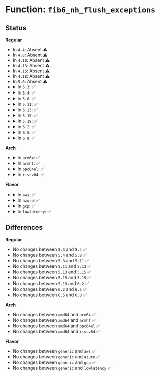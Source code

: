 # Function: <code>fib6_nh_flush_exceptions</code>

## Status
<b>Regular</b>
<ul>
<li>
In <code>4.4</code>: Absent ⚠️
</li>
<li>
In <code>4.8</code>: Absent ⚠️
</li>
<li>
In <code>4.10</code>: Absent ⚠️
</li>
<li>
In <code>4.13</code>: Absent ⚠️
</li>
<li>
In <code>4.15</code>: Absent ⚠️
</li>
<li>
In <code>4.18</code>: Absent ⚠️
</li>
<li>
In <code>5.0</code>: Absent ⚠️
</li>
<li>
<details>
<summary>In <code>5.3</code>: ✅</summary>

```c
void fib6_nh_flush_exceptions(struct fib6_nh *nh, struct fib6_info *from);
```

**Collision:** Unique Static

**Inline:** No

**Transformation:** False

**Instances:**

```
In net/ipv6/route.c (ffffffff81a164e0)
Location: net/ipv6/route.c:1710
Inline: False
Direct callers:
  - net/ipv6/route.c:fib6_nh_release
  - net/ipv6/route.c:rt6_flush_exceptions
  - net/ipv6/route.c:rt6_nh_flush_exceptions
```
**Symbols:**

```
ffffffff81a164e0-ffffffff81a16595: fib6_nh_flush_exceptions (STB_LOCAL)
```
</details>
</li>
<li>
<details>
<summary>In <code>5.4</code>: ✅</summary>

```c
void fib6_nh_flush_exceptions(struct fib6_nh *nh, struct fib6_info *from);
```

**Collision:** Unique Static

**Inline:** No

**Transformation:** False

**Instances:**

```
In net/ipv6/route.c (ffffffff81a4d120)
Location: net/ipv6/route.c:1716
Inline: False
Direct callers:
  - net/ipv6/route.c:fib6_nh_release
  - net/ipv6/route.c:rt6_flush_exceptions
  - net/ipv6/route.c:rt6_nh_flush_exceptions
```
**Symbols:**

```
ffffffff81a4d120-ffffffff81a4d1d5: fib6_nh_flush_exceptions (STB_LOCAL)
```
</details>
</li>
<li>
<details>
<summary>In <code>5.8</code>: ✅</summary>

```c
void fib6_nh_flush_exceptions(struct fib6_nh *nh, struct fib6_info *from);
```

**Collision:** Unique Static

**Inline:** No

**Transformation:** False

**Instances:**

```
In net/ipv6/route.c (ffffffff81b42d40)
Location: net/ipv6/route.c:1738
Inline: False
Direct callers:
  - net/ipv6/route.c:fib6_nh_release
  - net/ipv6/route.c:rt6_flush_exceptions
  - net/ipv6/route.c:rt6_nh_flush_exceptions
```
**Symbols:**

```
ffffffff81b42d40-ffffffff81b42df5: fib6_nh_flush_exceptions (STB_LOCAL)
```
</details>
</li>
<li>
<details>
<summary>In <code>5.11</code>: ✅</summary>

```c
void fib6_nh_flush_exceptions(struct fib6_nh *nh, struct fib6_info *from);
```

**Collision:** Unique Static

**Inline:** No

**Transformation:** False

**Instances:**

```
In net/ipv6/route.c (ffffffff81b51540)
Location: net/ipv6/route.c:1721
Inline: False
Direct callers:
  - net/ipv6/route.c:fib6_nh_release
  - net/ipv6/route.c:rt6_flush_exceptions
  - net/ipv6/route.c:rt6_nh_flush_exceptions
```
**Symbols:**

```
ffffffff81b51540-ffffffff81b515f5: fib6_nh_flush_exceptions (STB_LOCAL)
```
</details>
</li>
<li>
<details>
<summary>In <code>5.13</code>: ✅</summary>

```c
void fib6_nh_flush_exceptions(struct fib6_nh *nh, struct fib6_info *from);
```

**Collision:** Unique Static

**Inline:** No

**Transformation:** False

**Instances:**

```
In net/ipv6/route.c (ffffffff81b3f460)
Location: net/ipv6/route.c:1731
Inline: False
Direct callers:
  - net/ipv6/route.c:fib6_nh_release
  - net/ipv6/route.c:rt6_flush_exceptions
  - net/ipv6/route.c:rt6_nh_flush_exceptions
```
**Symbols:**

```
ffffffff81b3f460-ffffffff81b3f515: fib6_nh_flush_exceptions (STB_LOCAL)
```
</details>
</li>
<li>
<details>
<summary>In <code>5.15</code>: ✅</summary>

```c
void fib6_nh_flush_exceptions(struct fib6_nh *nh, struct fib6_info *from);
```

**Collision:** Unique Static

**Inline:** No

**Transformation:** False

**Instances:**

```
In net/ipv6/route.c (ffffffff81c05a20)
Location: net/ipv6/route.c:1734
Inline: False
Direct callers:
  - net/ipv6/route.c:fib6_nh_release
  - net/ipv6/route.c:rt6_flush_exceptions
  - net/ipv6/route.c:rt6_nh_flush_exceptions
```
**Symbols:**

```
ffffffff81c05a20-ffffffff81c05ad5: fib6_nh_flush_exceptions (STB_LOCAL)
```
</details>
</li>
<li>
<details>
<summary>In <code>5.19</code>: ✅</summary>

```c
void fib6_nh_flush_exceptions(struct fib6_nh *nh, struct fib6_info *from);
```

**Collision:** Unique Static

**Inline:** No

**Transformation:** False

**Instances:**

```
In net/ipv6/route.c (ffffffff81da0070)
Location: net/ipv6/route.c:1734
Inline: False
Direct callers:
  - net/ipv6/route.c:fib6_nh_release
  - net/ipv6/route.c:rt6_flush_exceptions
  - net/ipv6/route.c:rt6_nh_flush_exceptions
```
**Symbols:**

```
ffffffff81da0070-ffffffff81da0144: fib6_nh_flush_exceptions (STB_LOCAL)
```
</details>
</li>
<li>
<details>
<summary>In <code>6.2</code>: ✅</summary>

```c
void fib6_nh_flush_exceptions(struct fib6_nh *nh, struct fib6_info *from);
```

**Collision:** Unique Static

**Inline:** No

**Transformation:** False

**Instances:**

```
In net/ipv6/route.c (ffffffff81f6f290)
Location: net/ipv6/route.c:1734
Inline: False
Direct callers:
  - net/ipv6/route.c:fib6_nh_release
  - net/ipv6/route.c:rt6_flush_exceptions
  - net/ipv6/route.c:rt6_nh_flush_exceptions
```
**Symbols:**

```
ffffffff81f6f290-ffffffff81f6f364: fib6_nh_flush_exceptions (STB_LOCAL)
```
</details>
</li>
<li>
<details>
<summary>In <code>6.5</code>: ✅</summary>

```c
void fib6_nh_flush_exceptions(struct fib6_nh *nh, struct fib6_info *from);
```

**Collision:** Unique Static

**Inline:** No

**Transformation:** False

**Instances:**

```
In net/ipv6/route.c (ffffffff81fcf320)
Location: net/ipv6/route.c:1733
Inline: False
Direct callers:
  - net/ipv6/route.c:fib6_nh_release
  - net/ipv6/route.c:rt6_flush_exceptions
  - net/ipv6/route.c:rt6_nh_flush_exceptions
```
**Symbols:**

```
ffffffff81fcf320-ffffffff81fcf44e: fib6_nh_flush_exceptions (STB_LOCAL)
```
</details>
</li>
<li>
<details>
<summary>In <code>6.8</code>: ✅</summary>

```c
void fib6_nh_flush_exceptions(struct fib6_nh *nh, struct fib6_info *from);
```

**Collision:** Unique Static

**Inline:** No

**Transformation:** False

**Instances:**

```
In net/ipv6/route.c (ffffffff8209cb80)
Location: net/ipv6/route.c:1735
Inline: False
Direct callers:
  - net/ipv6/route.c:fib6_nh_release
  - net/ipv6/route.c:rt6_flush_exceptions
  - net/ipv6/route.c:rt6_nh_flush_exceptions
```
**Symbols:**

```
ffffffff8209cb80-ffffffff8209ccae: fib6_nh_flush_exceptions (STB_LOCAL)
```
</details>
</li>
</ul>
<b>Arch</b>
<ul>
<li>
<details>
<summary>In <code>arm64</code>: ✅</summary>

```c
void fib6_nh_flush_exceptions(struct fib6_nh *nh, struct fib6_info *from);
```

**Collision:** Unique Static

**Inline:** No

**Transformation:** False

**Instances:**

```
In net/ipv6/route.c (ffff800010d10478)
Location: net/ipv6/route.c:1716
Inline: False
Direct callers:
  - net/ipv6/route.c:fib6_nh_release
  - net/ipv6/route.c:rt6_flush_exceptions
  - net/ipv6/route.c:rt6_nh_flush_exceptions
```
**Symbols:**

```
ffff800010d10478-ffff800010d105c0: fib6_nh_flush_exceptions (STB_LOCAL)
```
</details>
</li>
<li>
<details>
<summary>In <code>armhf</code>: ✅</summary>

```c
void fib6_nh_flush_exceptions(struct fib6_nh *nh, struct fib6_info *from);
```

**Collision:** Unique Static

**Inline:** No

**Transformation:** False

**Instances:**

```
In net/ipv6/route.c (c0e1602c)
Location: net/ipv6/route.c:1716
Inline: False
Direct callers:
  - net/ipv6/route.c:fib6_nh_release
  - net/ipv6/route.c:rt6_flush_exceptions
  - net/ipv6/route.c:rt6_nh_flush_exceptions
```
**Symbols:**

```
c0e1602c-c0e16144: fib6_nh_flush_exceptions (STB_LOCAL)
```
</details>
</li>
<li>
<details>
<summary>In <code>ppc64el</code>: ✅</summary>

```c
void fib6_nh_flush_exceptions(struct fib6_nh *nh, struct fib6_info *from);
```

**Collision:** Unique Static

**Inline:** No

**Transformation:** False

**Instances:**

```
In net/ipv6/route.c (c000000000e3bfb0)
Location: net/ipv6/route.c:1716
Inline: False
Direct callers:
  - net/ipv6/route.c:fib6_nh_release
  - net/ipv6/route.c:rt6_flush_exceptions
  - net/ipv6/route.c:rt6_nh_flush_exceptions
```
**Symbols:**

```
c000000000e3bfb0-c000000000e3c0e4: fib6_nh_flush_exceptions (STB_LOCAL)
```
</details>
</li>
<li>
<details>
<summary>In <code>riscv64</code>: ✅</summary>

```c
void fib6_nh_flush_exceptions(struct fib6_nh *nh, struct fib6_info *from);
```

**Collision:** Unique Static

**Inline:** No

**Transformation:** False

**Instances:**

```
In net/ipv6/route.c (ffffffe000855066)
Location: net/ipv6/route.c:1716
Inline: False
Direct callers:
  - net/ipv6/route.c:fib6_nh_release
  - net/ipv6/route.c:rt6_flush_exceptions
  - net/ipv6/route.c:rt6_nh_flush_exceptions
```
**Symbols:**

```
ffffffe000855066-ffffffe000855110: fib6_nh_flush_exceptions (STB_LOCAL)
```
</details>
</li>
</ul>
<b>Flavor</b>
<ul>
<li>
<details>
<summary>In <code>aws</code>: ✅</summary>

```c
void fib6_nh_flush_exceptions(struct fib6_nh *nh, struct fib6_info *from);
```

**Collision:** Unique Static

**Inline:** No

**Transformation:** False

**Instances:**

```
In net/ipv6/route.c (ffffffff819ec7b0)
Location: net/ipv6/route.c:1716
Inline: False
Direct callers:
  - net/ipv6/route.c:fib6_nh_release
  - net/ipv6/route.c:rt6_flush_exceptions
  - net/ipv6/route.c:rt6_nh_flush_exceptions
```
**Symbols:**

```
ffffffff819ec7b0-ffffffff819ec865: fib6_nh_flush_exceptions (STB_LOCAL)
```
</details>
</li>
<li>
<details>
<summary>In <code>azure</code>: ✅</summary>

```c
void fib6_nh_flush_exceptions(struct fib6_nh *nh, struct fib6_info *from);
```

**Collision:** Unique Static

**Inline:** No

**Transformation:** False

**Instances:**

```
In net/ipv6/route.c (ffffffff819a9570)
Location: net/ipv6/route.c:1716
Inline: False
Direct callers:
  - net/ipv6/route.c:fib6_nh_release
  - net/ipv6/route.c:rt6_flush_exceptions
  - net/ipv6/route.c:rt6_nh_flush_exceptions
```
**Symbols:**

```
ffffffff819a9570-ffffffff819a9625: fib6_nh_flush_exceptions (STB_LOCAL)
```
</details>
</li>
<li>
<details>
<summary>In <code>gcp</code>: ✅</summary>

```c
void fib6_nh_flush_exceptions(struct fib6_nh *nh, struct fib6_info *from);
```

**Collision:** Unique Static

**Inline:** No

**Transformation:** False

**Instances:**

```
In net/ipv6/route.c (ffffffff81a57230)
Location: net/ipv6/route.c:1716
Inline: False
Direct callers:
  - net/ipv6/route.c:fib6_nh_release
  - net/ipv6/route.c:rt6_flush_exceptions
  - net/ipv6/route.c:rt6_nh_flush_exceptions
```
**Symbols:**

```
ffffffff81a57230-ffffffff81a572e5: fib6_nh_flush_exceptions (STB_LOCAL)
```
</details>
</li>
<li>
<details>
<summary>In <code>lowlatency</code>: ✅</summary>

```c
void fib6_nh_flush_exceptions(struct fib6_nh *nh, struct fib6_info *from);
```

**Collision:** Unique Static

**Inline:** No

**Transformation:** False

**Instances:**

```
In net/ipv6/route.c (ffffffff81a632e0)
Location: net/ipv6/route.c:1716
Inline: False
Direct callers:
  - net/ipv6/route.c:fib6_nh_release
  - net/ipv6/route.c:rt6_flush_exceptions
  - net/ipv6/route.c:rt6_nh_flush_exceptions
```
**Symbols:**

```
ffffffff81a632e0-ffffffff81a63395: fib6_nh_flush_exceptions (STB_LOCAL)
```
</details>
</li>
</ul>

## Differences
<b>Regular</b>
<ul>
<li>
No changes between <code>5.3</code> and <code>5.4</code> ✅
</li>
<li>
No changes between <code>5.4</code> and <code>5.8</code> ✅
</li>
<li>
No changes between <code>5.8</code> and <code>5.11</code> ✅
</li>
<li>
No changes between <code>5.11</code> and <code>5.13</code> ✅
</li>
<li>
No changes between <code>5.13</code> and <code>5.15</code> ✅
</li>
<li>
No changes between <code>5.15</code> and <code>5.19</code> ✅
</li>
<li>
No changes between <code>5.19</code> and <code>6.2</code> ✅
</li>
<li>
No changes between <code>6.2</code> and <code>6.5</code> ✅
</li>
<li>
No changes between <code>6.5</code> and <code>6.8</code> ✅
</li>
</ul>
<b>Arch</b>
<ul>
<li>
No changes between <code>amd64</code> and <code>arm64</code> ✅
</li>
<li>
No changes between <code>amd64</code> and <code>armhf</code> ✅
</li>
<li>
No changes between <code>amd64</code> and <code>ppc64el</code> ✅
</li>
<li>
No changes between <code>amd64</code> and <code>riscv64</code> ✅
</li>
</ul>
<b>Flavor</b>
<ul>
<li>
No changes between <code>generic</code> and <code>aws</code> ✅
</li>
<li>
No changes between <code>generic</code> and <code>azure</code> ✅
</li>
<li>
No changes between <code>generic</code> and <code>gcp</code> ✅
</li>
<li>
No changes between <code>generic</code> and <code>lowlatency</code> ✅
</li>
</ul>
